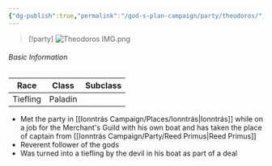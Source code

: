 ```yaml
---
{"dg-publish":true,"permalink":"/god-s-plan-campaign/party/theodoros/","created":"","updated":""}
---
```



> [!party]
![Theodoros IMG.png](/img/user/z_Assets/Theodoros%20IMG.png)

###### Basic Information 

| **Race** | **Class** | **Subclass** |
| -------- | --------- | ------------ |
| Tiefling | Paladin   |              |

- Met the party in [[Ionntrás Campaign/Places/Ionntrás\|Ionntrás]] while on a job for the Merchant's Guild with his own boat and has taken the place of captain from [[Ionntrás Campaign/Party/Reed Primus\|Reed Primus]]
- Reverent follower of the gods 
- Was turned into a tiefling by the devil in his boat as part of a deal